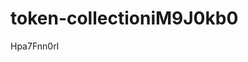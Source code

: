 # token-collectioniM9J0kb0

































































Hpa7Fnn0rI
